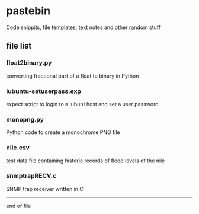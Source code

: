 # pastebin

Code snippits, file templates, text notes and other random stuff

## file list

### float2binary.py

converting fractional part of a float to binary in Python

### lubuntu-setuserpass.exp

expect script to login to a lubunt host and set a user password

### monopng.py

Python code to create a monochrome PNG file

### nile.csv

test data file containing historic records of flood levels of the nile

### snmptrapRECV.c

SNMP trap receiver written in C

-----------------

end of file
 